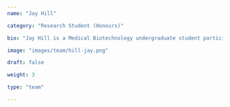 ```yaml
---
name: "Jay Hill"

category: "Research Student (Honours)"

bio: "Jay Hill is a Medical Biotechnology undergraduate student participating in his honours year under the supervision of Dr Dezerae Cox and Professor Heath Ecroyd in the NERVlab team. His project involves establishing an isolated expression model for endogenous Retroviral derived macromolecules and examining their interaction and involvement in TDP43 aggregation. Jay’s love for biology and the underlying interactions between macromolecules found within mammalian cells begun during his work as a research assistant and in an undergraduate research project involving the manufacturing of culture well gaskets."

image: "images/team/hill-jay.png"

draft: false

weight: 3

type: "team"

---
```


